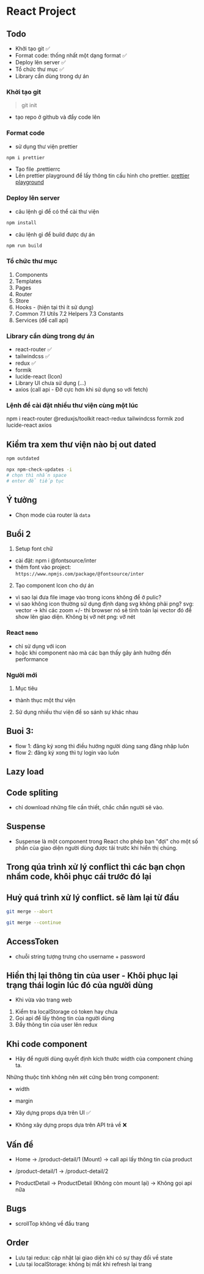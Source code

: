 # React Project

## Todo

- Khởi tạo git ✅
- Format code: thống nhất một dạng format ✅
- Deploy lên server ✅
- Tổ chức thư mục ✅
- Library cần dùng trong dự án

### Khởi tạo git
>
> git init

- tạo repo ở github và đẩy code lên

### Format code

- sử dụng thư viện prettier

```bash
npm i prettier
```

- Tạo file .prettierrc
- Lên prettier playground để lấy thông tin cấu hình cho prettier. [prettier playground](https://prettier.io/playground/)

### Deploy lên server

- câu lệnh gì để có thể cài thư viện

```bash
npm install
```

- câu lệnh gì để build được dự án

```bash
npm run build
```

### Tổ chức thư mục

1. Components
2. Templates
3. Pages
4. Router
5. Store
6. Hooks - (hiện tại thì ít sử dụng)
7. Common
    7.1 Utils
    7.2 Helpers
    7.3 Constants
8. Services (để call api)

### Library cần dùng trong dự án

- react-router ✅
- tailwindcss ✅
- redux ✅
- formik
- lucide-react (Icon)
- Library UI chưa sử dụng (...)
- axios (call api - Đỡ cực hơn khi sử dụng so với fetch)

### Lệnh để cài đặt nhiều thư viện cùng một lúc

npm i react-router @reduxjs/toolkit react-redux tailwindcss formik zod lucide-react axios

## Kiểm tra xem thư viện nào bị out dated

```bash
npm outdated
```

```bash
npx npm-check-updates -i
# chọn thì nhấn space
# enter để tiếp tục
```

## Ý tưởng

- Chọn mode của router là `data`


## Buổi 2

1. Setup font chữ

- cài đặt: npm i @fontsource/inter
- thêm font vào project: `https://www.npmjs.com/package/@fontsource/inter`

2. Tạo component Icon cho dự án

- vì sao lại đưa file image vào trong icons không để ở pulic? 
- vì sao không icon thường sử dụng định dạng svg không phải png?
svg: vector -> khi các zoom +/- thì browser nó sẽ tính toán lại vector đó để show lên giao diện. Không bị vỡ nét
png: vỡ nét


### React `memo`

- chỉ sử dụng với icon
- hoặc khi component nào mà các bạn thấy gây ảnh hưởng đến performance

### Người mới

1. Mục tiêu
- thành thục một thư viện

2. Sử dụng nhiều thư viện để so sánh sự khác nhau


## Buoi 3:
- flow 1: đăng ký xong thì điều hướng người dùng sang đăng nhập luôn
- flow 2: đăng ký xong thì tự login vào luôn

## Lazy load
## Code spliting

- chỉ download những file cần thiết, chắc chắn người sẽ vào.

## Suspense
- Suspense là một component trong React cho phép bạn "đợi" cho một số phần của giao diện người dùng được tải trước khi hiển thị chúng.

## Trong qúa trình xử lý conflict thì các bạn chọn nhầm code, khôi phục cái trước đó lại

## Huỷ quá trình xử lý conflict. sẽ làm lại từ đầu

```bash
git merge --abort
```

```bash
git merge --continue
```

## AccessToken
- chuỗi string tượng trưng cho username + password

## Hiển thị lại thông tin của user - Khôi phục lại trạng thái login lúc đó của người dùng
- Khi vừa vào trang web
1. Kiểm tra localStorage có token hay chưa
2. Gọi api để lấy thông tin của người dùng
3. Đẩy thông tin của user lên redux

## Khi code component
- Hãy để người dùng quyết định kích thước width của component chúng ta.

Những thuộc tính không nên xét cứng bên trong component:
- width
- margin

- Xây dựng props dựa trên UI ✅
- Không xây dựng props dựa trên API trả về ❌


## Vấn đề
- Home -> /product-detail/1 (Mount)
-> call api lấy thông tin của product

- /product-detail/1 -> /product-detail/2
- ProductDetail -> ProductDetail (Không còn mount lại)
-> Không gọi api nữa

## Bugs
- scrollTop không về đầu trang

## Order
- Lưu tại redux: cập nhật lại giao diện khi có sự thay đổi về state
- Lưu tại localStorage: không bị mất khi refresh lại trang